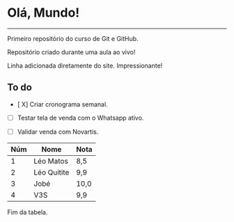 # Olá, Mundo!
---
 Primeiro repositório do curso de Git e GitHub.

Repositório criado durante uma aula ao vivo!

Linha adicionada diretamente do site. Impressionante!


## To do 
- [ X] Criar cronograma semanal.
- [ ] Testar tela de venda com o Whatsapp ativo.
- [ ] Validar venda com Novartis.


Núm | Nome | Nota
---|---|---
1 | Léo Matos | 8,5
2 | Léo Quitite | 9,9
3 | Jobé | 10,0
4 | V3S | 9,9

Fim da tabela.
